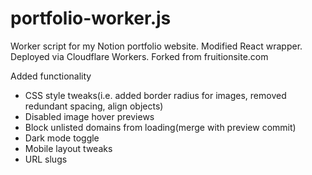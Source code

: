 # portfolio-worker.js
Worker script for my Notion portfolio website. Modified React wrapper. Deployed via Cloudflare Workers. Forked from fruitionsite.com

Added functionality
- CSS style tweaks(i.e. added border radius for images, removed redundant spacing, align objects)
- Disabled image hover previews
- Block unlisted domains from loading(merge with preview commit)
- Dark mode toggle
- Mobile layout tweaks
- URL slugs
